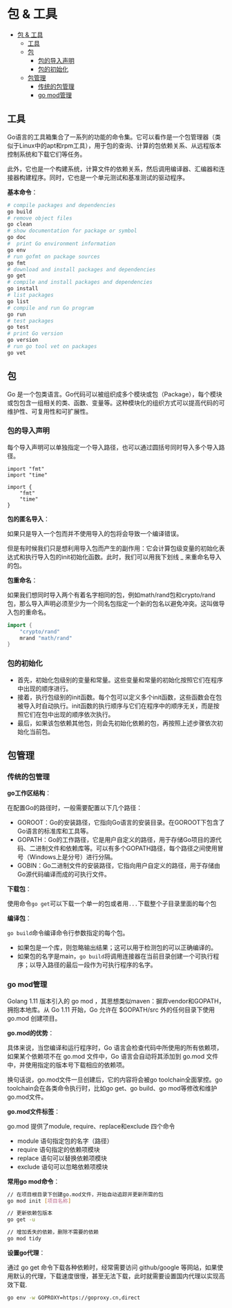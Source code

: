 # 包 & 工具

- [包 \& 工具](#包--工具)
  - [工具](#工具)
  - [包](#包)
    - [包的导入声明](#包的导入声明)
    - [包的初始化](#包的初始化)
  - [包管理](#包管理)
    - [传统的包管理](#传统的包管理)
    - [go mod管理](#go-mod管理)

## 工具

Go语言的工具箱集合了一系列的功能的命令集。它可以看作是一个包管理器（类似于Linux中的apt和rpm工具），用于包的查询、计算的包依赖关系、从远程版本控制系统和下载它们等任务。

此外，它也是一个构建系统，计算文件的依赖关系，然后调用编译器、汇编器和连接器构建程序。同时，它也是一个单元测试和基准测试的驱动程序。

**基本命令**：

``` bash
# compile packages and dependencies
go build
# remove object files
go clean 
# show documentation for package or symbol
go doc 
#  print Go environment information
go env
# run gofmt on package sources
go fmt
# download and install packages and dependencies
go get
# compile and install packages and dependencies
go install
# list packages
go list
# compile and run Go program
go run
# test packages
go test
# print Go version
go version
# run go tool vet on packages
go vet 
```

## 包

Go 是一个包类语言。Go代码可以被组织成多个模块或包（Package），每个模块或包包含一组相关的类、函数、变量等。这种模块化的组织方式可以提高代码的可维护性、可复用性和可扩展性。

### 包的导入声明

每个导入声明可以单独指定一个导入路径，也可以通过圆括号同时导入多个导入路径。

``` golang
import "fmt"
import "time"

import {
    "fmt"
    "time"
}
```

**包的匿名导入**：

如果只是导入一个包而并不使用导入的包将会导致一个编译错误。

但是有时候我们只是想利用导入包而产生的副作用：它会计算包级变量的初始化表达式和执行导入包的init初始化函数。此时，我们可以用我下划线 _ 来重命名导入的包。

**包重命名**：

如果我们想同时导入两个有着名字相同的包，例如math/rand包和crypto/rand包，那么导入声明必须至少为一个同名包指定一个新的包名以避免冲突。这叫做导入包的重命名。

``` go
import {
    "crypto/rand"
    mrand "math/rand"
}
```

### 包的初始化

- 首先，初始化包级别的变量和常量。这些变量和常量的初始化按照它们在程序中出现的顺序进行。
- 接着，执行包级别的init函数。每个包可以定义多个init函数，这些函数会在包被导入时自动执行。init函数的执行顺序与它们在程序中的顺序无关，而是按照它们在包中出现的顺序依次执行。
- 最后，如果该包依赖其他包，则会先初始化依赖的包，再按照上述步骤依次初始化当前包。

## 包管理

### 传统的包管理

**go工作区结构**：

在配置Go的路径时，一般需要配置以下几个路径：

- GOROOT：Go的安装路径，它指向Go语言的安装目录。在GOROOT下包含了Go语言的标准库和工具等。
- GOPATH：Go的工作路径，它是用户自定义的路径，用于存储Go项目的源代码、二进制文件和依赖库等。可以有多个GOPATH路径，每个路径之间使用冒号（Windows上是分号）进行分隔。
- GOBIN：Go二进制文件的安装路径，它指向用户自定义的路径，用于存储由Go源代码编译而成的可执行文件。

**下载包**：

使用命令`go get`可以下载一个单一的包或者用`...`下载整个子目录里面的每个包

**编译包**：

`go build`命令编译命令行参数指定的每个包。

- 如果包是一个库，则忽略输出结果；这可以用于检测包的可以正确编译的。
- 如果包的名字是main，`go build`将调用连接器在当前目录创建一个可执行程序；以导入路径的最后一段作为可执行程序的名字。

### go mod管理

Golang 1.11 版本引入的 go mod ，其思想类似maven：摒弃vendor和GOPATH，拥抱本地库。从 Go 1.11 开始，Go 允许在 $GOPATH/src 外的任何目录下使用 go.mod 创建项目。

**go.mod的优势**：

具体来说，当您编译和运行程序时，Go 语言会检查代码中所使用的所有依赖项，如果某个依赖项不在 go.mod 文件中，Go 语言会自动将其添加到 go.mod 文件中，并使用指定的版本号下载相应的依赖项。

换句话说，go.mod文件一旦创建后，它的内容将会被go toolchain全面掌控。go toolchain会在各类命令执行时，比如go get、go build、go mod等修改和维护go.mod文件。

**go.mod文件标签**：

go.mod 提供了module, require、replace和exclude 四个命令

- module  语句指定包的名字（路径）
- require 语句指定的依赖项模块
- replace 语句可以替换依赖项模块
- exclude 语句可以忽略依赖项模块

**常用go mod命令**：

``` bash
// 在项目根目录下创建go.mod文件，开始自动追踪并更新所需的包
go mod init [项目名称]

// 更新依赖包版本
go get -u

// 增加丢失的依赖，删除不需要的依赖
go mod tidy
```

**设置go代理**：

通过 go get 命令下载各种依赖时，经常需要访问 github/google 等网站，如果使用默认的代理，下载速度很慢，甚至无法下载，此时就需要设置国内代理以实现高效下载.

``` bash
go env -w GOPROXY=https://goproxy.cn,direct
```
